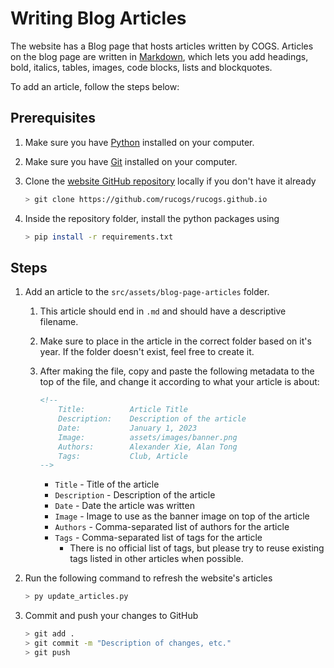 # Writing Blog Articles

The website has a Blog page that hosts articles written by COGS. Articles on the blog page are written in [Markdown](https://www.markdownguide.org/basic-syntax/), which lets you add headings, bold, italics, tables, images, code blocks, lists and blockquotes.

To add an article, follow the steps below:

## Prerequisites

1. Make sure you have [Python](https://www.python.org/downloads/) installed on your computer.
2. Make sure you have [Git](https://git-scm.com/book/en/v2/Getting-Started-Installing-Git) installed on your computer.
3. Clone the [website GitHub repository](https://github.com/rucogs/rucogs.github.io) locally if you don't have it already

    ```bash
    > git clone https://github.com/rucogs/rucogs.github.io
    ```

4. Inside the repository folder, install the python packages using

    ```bash
    > pip install -r requirements.txt
    ```

## Steps

1. Add an article to the `src/assets/blog-page-articles` folder.

    1. This article should end in `.md` and should have a descriptive filename.
    2. Make sure to place in the article in the correct folder based on it's year. If the folder doesn't exist, feel free to create it.
    3. After making the file, copy and paste the following metadata to the top of the file, and change it according to what your article is about:

        ```Markdown
        <!--
            Title: 			Article Title
            Description:	Description of the article
            Date:		    January 1, 2023
            Image:			assets/images/banner.png
            Authors: 		Alexander Xie, Alan Tong
            Tags:			Club, Article
        -->
        ```

        - `Title` - Title of the article
        - `Description` - Description of the article
        - `Date` - Date the article was written
        - `Image` - Image to use as the banner image on top of the article
        - `Authors` - Comma-separated list of authors for the article
        - `Tags` - Comma-separated list of tags for the article
            - There is no official list of tags, but please try to reuse existing tags listed in other articles when possible.

2. Run the following command to refresh the website's articles

    ```bash
    > py update_articles.py
    ```

3. Commit and push your changes to GitHub

    ```bash
    > git add .
    > git commit -m "Description of changes, etc."
    > git push
    ```
